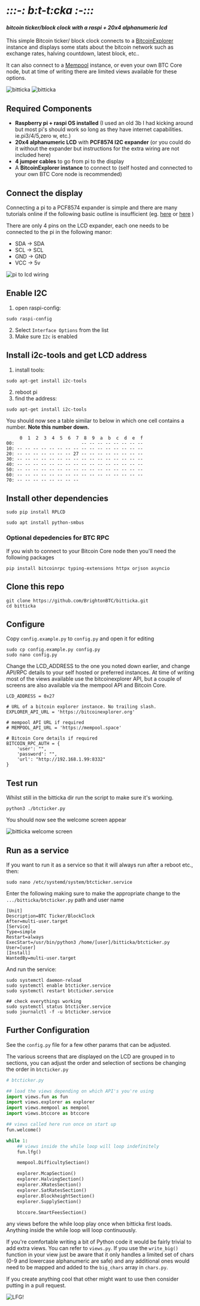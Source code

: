 # *:::-: b:t-t:cka :-:::*
#### *bitcoin ticker/block clock with a raspi + 20x4 alphanumeric lcd*

This simple Bitcoin ticker/ block clock connects to a [BitcoinExplorer](https://bitcoinexplorer.org) instance and displays some stats about the bitcoin network such as exchange rates, halving countdown, latest block, etc.. 

It can also connect to a [Mempool](https://mempool.space) instance, or even your own BTC Core node, but at time of writing there are limited views available for these options.

![bitticka](img/20240512_124431.gif)
![bitticka](img/20240512_132118.gif) 



## Required Components

- **Raspberry pi + raspi OS installed** (I used an old 3b I had kicking around but most pi's should work so long as they have internet capabilities. ie.pi3/4/5,zero w, etc.)
- **20x4 alphanumeric LCD** with **PCF8574 I2C expander** (or you could do it without the expander but instructions for the extra wiring are not included here)
- **4 jumper cables** to go from pi to the display
- A **BitcoinExplorer instance** to connect to (self hosted and connected to your own BTC Core node is recommended)

## Connect the display

Connecting a pi to a PCF8574 expander is simple and there are many tutorials online if the following basic outline is insufficient (eg. [here](https://www.circuitbasics.com/raspberry-pi-i2c-lcd-set-up-and-programming/) or [here](https://circuitdigest.com/microcontroller-projects/interfacing-lcd-with-raspberry-pi-4-to-create-custom-character-and-scrolling-text) )

There are only 4 pins on the LCD expander, each one needs to be connected to the pi in the following manor:

- SDA -> SDA
- SCL -> SCL
- GND -> GND
- VCC -> 5v

![pi to lcd wiring](img/20240512_115027.jpg)

## Enable I2C
1) open raspi-config:
```
sudo raspi-config
```
2) Select `Interface Options` from the list
3) Make sure `I2c` is enabled


## Install i2c-tools and get LCD address

1) install tools:
```
sudo apt-get install i2c-tools
```
2) reboot pi
3) find the address:
```
sudo apt-get install i2c-tools
```
You should now see a table similar to below in which one cell contains a number. **Note this number down.**

```
     0  1  2  3  4  5  6  7  8  9  a  b  c  d  e  f
00:                         -- -- -- -- -- -- -- -- 
10: -- -- -- -- -- -- -- -- -- -- -- -- -- -- -- -- 
20: -- -- -- -- -- -- -- 27 -- -- -- -- -- -- -- -- 
30: -- -- -- -- -- -- -- -- -- -- -- -- -- -- -- -- 
40: -- -- -- -- -- -- -- -- -- -- -- -- -- -- -- -- 
50: -- -- -- -- -- -- -- -- -- -- -- -- -- -- -- -- 
60: -- -- -- -- -- -- -- -- -- -- -- -- -- -- -- -- 
70: -- -- -- -- -- -- -- --  
```

## Install other dependencies

```
sudo pip install RPLCD
```
```
sudo apt install python-smbus
```

### Optional depedencies for BTC RPC
If you wish to connect to your Bitcoin Core node then you'll need the following packages

```
pip install bitcoinrpc typing-extensions httpx orjson asyncio
```

## Clone this repo
```
git clone https://github.com/BrightonBTC/bitticka.git
cd bitticka
```

## Configure

Copy `config.example.py` to `config.py` and open it for editing
```
sudo cp config.example.py config.py
sudo nano config.py
```
Change the LCD_ADDRESS to the one you noted down earlier, and change API/RPC details to your self hosted or preferred instances. At time of writing most of the views available use the bitcoinexplorer API, but a couple of screens are also available via the mempool API and Bitcoin Core.
```
LCD_ADDRESS = 0x27

# URL of a bitcoin explorer instance. No trailing slash.
EXPLORER_API_URL = 'https://bitcoinexplorer.org'

# mempool API URL if required
# MEMPOOL_API_URL = 'https://mempool.space'

# Bitcoin Core details if required
BITCOIN_RPC_AUTH = {
    'user': "",
    'password': "",
    'url': "http://192.168.1.99:8332"  
}
```

## Test run
Whilst still in the bitticka dir run the script to make sure it's working.
```
python3 ./btcticker.py
```
You should now see the welcome screen appear

![bitticka welcome screen](img/20240512_123642.gif)

## Run as a service

If you want to run it as a service so that it will always run after a reboot etc., then:

```
sudo nano /etc/systemd/system/btcticker.service
```

Enter the following making sure to make the appropriate change to the `.../bitticka/btcticker.py` path and user name

```
[Unit]
Description=BTC Ticker/BlockClock
After=multi-user.target
[Service]
Type=simple
Restart=always
ExecStart=/usr/bin/python3 /home/[user]/bitticka/btcticker.py
User=[user]
[Install]
WantedBy=multi-user.target
```

And run the service:

```
sudo systemctl daemon-reload
sudo systemctl enable btcticker.service
sudo systemctl restart btcticker.service

## check everythings working
sudo systemctl status btcticker.service
sudo journalctl -f -u btcticker.service
```

## Further Configuration

See the `config.py` file for a few other params that can be adjusted.

The various screens that are displayed on the LCD are grouped in to sections, you can adjust the order and selection of sections be changing the order in `btcticker.py` 

```python
# btcticker.py

## load the views depending on which API's you're using
import views.fun as fun
import views.explorer as explorer
import views.mempool as mempool
import views.btccore as btccore

## views called here run once on start up
fun.welcome()

while 1:
    ## views inside the while loop will loop indefinitely
    fun.lfg()

    mempool.DifficultySection()

    explorer.McapSection()
    explorer.HalvingSection()
    explorer.XRatesSection()
    explorer.SatRatesSection()
    explorer.BlockheightSection()
    explorer.SupplySection()

    btccore.SmartFeesSection()


```

any views before the while loop play once when bitticka first loads. Anything inside the while loop will loop continuously.

If you're comfortable writing a bit of Python code it would be fairly trivial to add extra views. You can refer to `views.py`. If you use the `write_big()` function in your view just be aware that it only handles a limited set of chars (0-9 and lowercase alphanumeric are safe) and any additional ones would need to be mapped and added to the `big_chars` array in `chars.py`.

If you create anything cool that other might want to use then consider putting in a pull request.

![LFG!](img/20240512_145837.gif)
